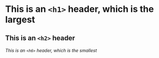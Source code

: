 # This is an `<h1>` header, which is the largest

## This is an `<h2>` header

###### This is an `<h6>` header, which is the smallest













